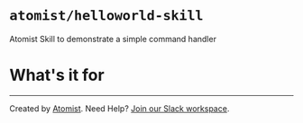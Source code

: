 # `atomist/helloworld-skill`

<!---atomist-skill-description:start--->

Atomist Skill to demonstrate a simple command handler

<!---atomist-skill-description:end--->
<!---atomist-skill-readme:start--->

# What's it for

<!---atomist-skill-readme:end--->

---

Created by [Atomist][atomist].
Need Help? [Join our Slack workspace][slack].

[atomist]: https://atomist.com/ "Atomist - How Teams Deliver Software"
[slack]: https://join.atomist.com/ "Atomist Community Slack"
 

